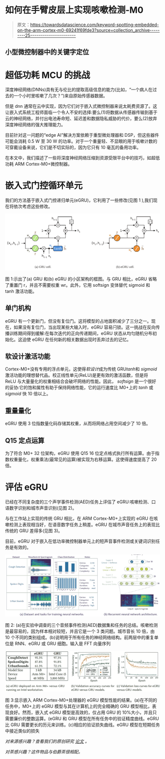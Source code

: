 # 如何在手臂皮层上实现咳嗽检测-M0

> 原文：<https://towardsdatascience.com/keyword-spotting-embedded-on-the-arm-cortex-m0-69241f69fde3?source=collection_archive---------25----------------------->

## 小型微控制器中的关键字定位

# 超低功耗 MCU 的挑战

深度神经网络(DNNs)具有无与伦比的提取高级信息的能力(比如，“一个病人在过去的一个小时里咳嗽了几次？”)来自原始传感器数据。

但是 dnn 通常在云中实现，因为它们对于嵌入式微控制器来说太耗费资源了。这让嵌入式系统工程师面临一个令人不安的选择:要么(1)将数据从传感器传输到基于云的神经网络，并付出电池寿命短、延迟差和数据隐私威胁的代价，要么(2)放弃深度神经网络的强大推理能力。

目前针对这一问题的“edge AI”解决方案依赖于重型微处理器和 DSP，但这些器件可能会消耗 0.5 W 至 30 W 的功率。对于一个重量轻、不显眼的用于咳嗽计数的可穿戴设备来说，它们是不切实际的，因为它只有 10 毫瓦的备用功率。

在本文中，我们描述了一些将深度神经网络压缩到资源受限平台中的技巧，如超低功耗 ARM Cortex-M0+微控制器。

# 嵌入式门控循环单元

我们的方法基于嵌入式门控递归单元(eGRU)，它利用了一些修改(见图 1 ),我们现在将依次考虑这些修改。

![](img/2323ef3d61a47dda48f52b8667f36fbc.png)

图 1:示出了(a) GRU 和(b) eGRU 的小区架构的框图。与 GRU 相比，eGRU 省略了重置门 r，并且不需要权重 wr。此外，它用 softsign 变体替代 sigmoid 和 tanh 激活功能。

## 单门机构

eGRU 有一个更新门，但没有复位门。这将模型的占地面积减少了三分之一。现在，如果没有复位门，当出现某些大输入时，eGRU 容易闩锁。这一挑战在反向传播训练期间得到缓解:在每次迭代的正向传递期间，eGRU 状态从均匀随机分布初始化。这迫使 eGRU 在任何新的相关数据出现时丢弃过去的记忆。

## 软设计激活功能

Cortex-M0+没有专用的浮点单元，这使得*软设计*成为传统 GRU*tanh*和 *sigmoid* 激活功能的理想替代品。校正线性单元(ReLU)是更有效的激活函数，但是将 ReLU 与大量量化的权重相结合会破坏网络的性能。因此， *softsign* 是一个很好的妥协:它的饱和属性有助于保持网络性能，它的运行速度比 M0+上的 *tanh* 或 *sigmoid* 快 10 倍以上。

## 重量量化

eGRU 使用 3 位指数量化码存储其权重，从而将网络占用空间减少了 10 倍。

## Q15 定点运算

为了符合 M0+ 32 位架构，eGRU 使用 Q15 16 位定点格式执行所有运算。由于指数权重量化，权重乘法(最常见的运算)被实现为右移运算。这使得速度提高了 20 倍。

# 评估 eGRU

已经在不同复杂度的三个声学事件检测(AED)任务上评估了 eGRU:咳嗽检测、口语数字识别和城市声音识别(见图 2)。

与在工作站上实现的传统 GRU 相比，在 ARM Cortex-M0+上实现的 eGRU 在咳嗽检测上表现相当好，在语音数字任务上稍差。eGRU 在城市声音任务上的表现比传统的 GRU 差得多(见图 3)。

目前，eGRU 对于嵌入在低功率微控制器单元上的短声音事件检测或关键词识别任务是有效的。

![](img/9f844ac40c86b39453e6b3f11f1278f7.png)

图 2: (a)在实验中调查的三个音频事件检测(AED)数据集和任务的总结。咳嗽检测是最容易的，因为样本相对较短，并且它是一个 3 类问题。城市音长 10 倍，由 10 个不同的类别组成。(b)说明用于所有任务的神经网络结构。前两层中的重复单位是 RNN、eGRU 或 GRU 细胞。输入是 FFT 向量序列

![](img/808053368d1f4c7dd3a888bde9f5a71d.png)

图 3:显示嵌入 ARM Cortex-M0+处理器的 eGRU 模型性能的结果。(a)在不同的任务中，M0+上的 eGRU 模型与其在计算机上的完全精确的 GRU 模型相比，表现良好。然而，嵌入式 eGRU 模型是高效的，仅占用 GRU 的 10%大小，并且只需要廉价的整数运算。(eGRU 和 GRU 模型在所有任务中的验证精度曲线。eGRU 比 GRU 需要更长的历元来训练。(c)相应的验证损失曲线。eGRU 模型在短期任务中接近类似的损失

*对来源感兴趣？查看我们的原创研究* [*论文*](https://sites.dartmouth.edu/odame/research/asthma-symptom-monitoring/) *。*

*对茶感兴趣？这件物品与伯爵茶很相配。*